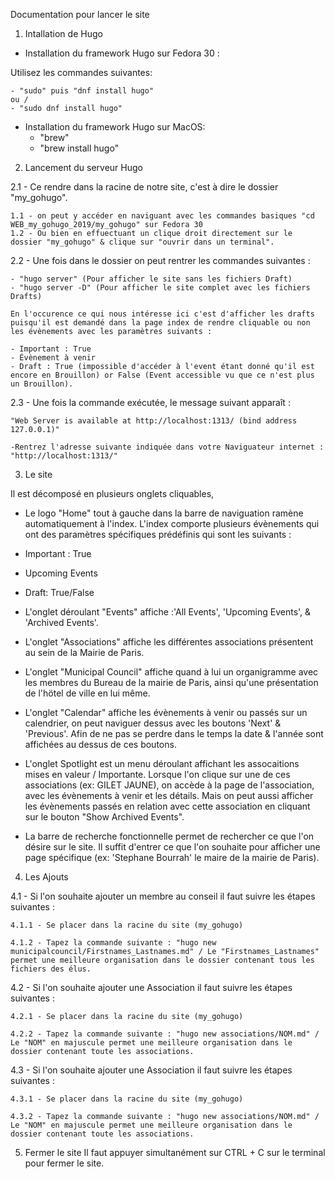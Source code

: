 Documentation pour lancer le site 


1) Intallation de Hugo

-   Installation du framework Hugo sur Fedora 30 :

Utilisez les commandes suivantes:

    - "sudo" puis "dnf install hugo"
	ou /
    - "sudo dnf install hugo"


-   Installation du framework Hugo sur MacOS:
    - "brew"
    - "brew install hugo"


2) Lancement du serveur Hugo 

 2.1 - Ce rendre dans la racine de notre site, c'est à dire le dossier "my_gohugo".

    1.1 - on peut y accéder en naviguant avec les commandes basiques "cd WEB_my_gohugo_2019/my_gohugo" sur Fedora 30
    1.2 - Ou bien en effuectuant un clique droit directement sur le dossier "my_gohugo" & clique sur "ouvrir dans un terminal".

 2.2 - Une fois dans le dossier on peut rentrer les commandes suivantes :

    - "hugo server" (Pour afficher le site sans les fichiers Draft)
    - "hugo server -D" (Pour afficher le site complet avec les fichiers Drafts)

    En l'occurence ce qui nous intéresse ici c'est d'afficher les drafts puisqu'il est demandé dans la page index de rendre cliquable ou non les évènements avec les paramètres suivants :

    - Important : True 
    - Évènement à venir
    - Draft : True (impossible d'accéder à l'event étant donné qu'il est encore en Brouillon) or False (Event accessible vu que ce n'est plus un Brouillon).

 2.3 - Une fois la commande exécutée, le message suivant apparaît :

    "Web Server is available at http://localhost:1313/ (bind address 127.0.0.1)"

    -Rentrez l'adresse suivante indiquée dans votre Naviguateur internet : "http://localhost:1313/" 


3) Le site 

Il est décomposé en plusieurs onglets cliquables, 

- Le logo "Home" tout à gauche dans la barre de naviguation ramène automatiquement à l'index. 
L'index comporte plusieurs évènements qui ont des paramètres spécifiques prédéfinis qui sont les suivants : 
- Important : True
- Upcoming Events
- Draft: True/False

- L'onglet déroulant "Events" affiche :'All Events', 'Upcoming Events', & 'Archived Events'.

- L'onglet "Associations" affiche les différentes associations présentent au sein de la Mairie de Paris.

- L'onglet "Municipal Council" affiche quand à lui un organigramme avec les membres du Bureau de la mairie de Paris, ainsi qu'une présentation de l'hötel de ville en lui même.

- L'onglet "Calendar" affiche les évènements à venir ou passés sur un calendrier, on peut naviguer dessus avec les boutons 'Next' & 'Previous'. Afin de ne pas se perdre dans le temps la date & l'année sont affichées au dessus de ces boutons.

- L'onglet Spotlight est un menu déroulant affichant les assocaitions mises en valeur / Importante. Lorsque l'on clique sur une de ces associations (ex: GILET JAUNE), on accède à la page de l'association, avec les évènements à venir et les détails. Mais on peut aussi afficher les évènements passés en relation avec cette association en cliquant sur le bouton "Show Archived Events".

- La barre de recherche fonctionnelle permet de rechercher ce que l'on désire sur le site. Il suffit d'entrer ce que l'on souhaite pour afficher une page spécifique (ex: 'Stephane Bourrah' le maire de la mairie de Paris).


4) Les Ajouts 

4.1 - Si l'on souhaite ajouter un membre au conseil il faut suivre les étapes suivantes :

    4.1.1 - Se placer dans la racine du site (my_gohugo)

    4.1.2 - Tapez la commande suivante : "hugo new municipalcouncil/Firstnames_Lastnames.md" / Le "Firstnames_Lastnames" permet une meilleure organisation dans le dossier contenant tous les fichiers des élus.

4.2 - Si l'on souhaite ajouter une Association il faut suivre les étapes suivantes :

    4.2.1 - Se placer dans la racine du site (my_gohugo)

    4.2.2 - Tapez la commande suivante : "hugo new associations/NOM.md" / Le "NOM" en majuscule permet une meilleure organisation dans le dossier contenant toute les associations.

4.3 - Si l'on souhaite ajouter une Association il faut suivre les étapes suivantes :

    4.3.1 - Se placer dans la racine du site (my_gohugo)

    4.3.2 - Tapez la commande suivante : "hugo new associations/NOM.md" / Le "NOM" en majuscule permet une meilleure organisation dans le dossier contenant toute les associations.

5) Fermer le site
   Il faut appuyer simultanément sur CTRL + C sur le terminal pour fermer le site.
